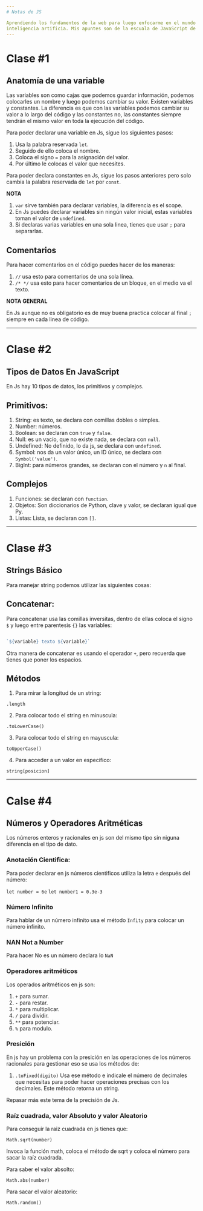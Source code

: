 ```yaml
---
# Notas de JS

Aprendiendo los fundamentos de la web para luego enfocarme en el mundo de la 
inteligencia artificia. Mis apuntes son de la escuala de JavaScript de Platzi
---
```


# Clase #1
## Anatomía de una variable

Las variables son como cajas que podemos guardar información, podemos colocarles
un nombre y luego podemos cambiar su valor. Existen variables y constantes. La 
diferencia es que con las variables podemos cambiar su valor a lo largo del código
y las constantes no, las constantes siempre tendrán el mismo valor en toda la 
ejecución del código.

Para poder declarar una variable en Js, sigue los siguientes pasos:

1. Usa la palabra reservada `let`. 
2. Seguido de ello coloca el nombre.
3. Coloca el signo `=` para la asignación del valor. 
4. Por último le colocas el valor que necesites.

Para poder declara constantes en Js, sigue los pasos anteriores pero solo 
cambia la palabra reservada de `let` por `const`.

**NOTA**

1. `var` sirve también para declarar variables, la diferencia es el scope. 
2. En Js puedes declarar variables sin ningún valor inicial, estas variables
toman el valor de `undefined`.
3. Si declaras varias variables en una sola linea, tienes que usar `;` para
separarlas. 

## Comentarios

Para hacer comentarios en el código puedes hacer de los maneras:

1. `//` usa esto para comentarios de una sola línea. 
2. `/* */` usa esto para hacer comentarios de un bloque, en el medio va el texto.

**NOTA GENERAL**

En Js aunque no es obligatorio es de muy buena practica colocar al final `;`
siempre en cada linea de código. 

---

# Clase #2 
## Tipos de Datos En JavaScript

En Js hay 10 tipos de datos, los primitivos y complejos.

## Primitivos:

1. String: es texto, se declara con comillas dobles o simples.
2. Number: números. 
3. Boolean: se declaran con `true` y `false`.
4. Null: es un vacío, que no existe nada, se declara con `null`.
5. Undefined: No definido, lo da js, se declara con `undefined`.
6. Symbol: nos da un valor único, un ID único, se declara con `Symbol('value')`.
7. BigInt: para números grandes, se declaran con el número y `n` al final. 

## Complejos

1. Funciones: se declaran con `function`.
2. Objetos: Son diccionarios de Python, clave y valor, se declaran igual que Py.
3. Listas: Lista, se declaran con `[]`.

---
# Clase #3
## Strings Básico

Para manejar string podemos utilizar las siguientes cosas:

## Concatenar:

Para concatenar usa las comillas inversitas, dentro de ellas coloca el signo `$`
y luego entre parentesis `{}` las variables:

```javascript

`${variable} texto ${variable}`

```

Otra manera de concatenar es usando el operador `+`, pero recuerda que tienes 
que poner los espacios. 

## Métodos 

1. Para mirar la longitud de un string:

`.length`

2. Para colocar todo el string en minuscula:

`.toLowerCase()`

3. Para colocar todo el string en mayuscula:

`toUpperCase()`

4. Para acceder a un valor en especifico:

`string[posicion]`

---
# Calse #4
## Números y Operadores Aritméticas

Los números enteros y racionales en js son del mismo tipo sin niguna diferencia en
el tipo de dato. 

### Anotación Cientifica:

Para poder declarar en js números cientificos utiliza la letra `e` después del 
número:

`let number = 6e`
`let number1 = 0.3e-3`

### Número Infinito

Para hablar de un número infinito usa el método `Infity` para colocar un número
infinito.

### NAN Not a Number

Para hacer No es un número declara lo `NaN`

### Operadores aritméticos

Los operados aritméticos en js son:

1. `+` para sumar. 
2. `-` para restar.
3. `*` para multiplicar.
4. `/` para dividir.
5. `**` para potenciar.
6. `%` para modulo. 

### Presición

En js hay un problema con la presición en las operaciones de los números racionales
para gestionar eso se usa los métodos de:

1. `.toFixed(digito)` Usa ese método e indicale el número de decimales que necesitas
para poder hacer operaciones precisas con los decimales. Este método retorna un 
string.

Repasar más este tema de la precisión de Js.

### Raíz cuadrada, valor Absoluto y valor Aleatorio

Para conseguir la raiz cuadrada en js tienes que:

`Math.sqrt(number)`

Invoca la función math, coloca el método de sqrt y coloca el número para sacar 
la raíz cuadrada. 


Para saber el valor absolto:

`Math.abs(number)`

Para sacar el valor aleatorio:

`Math.random()`

